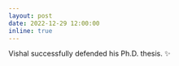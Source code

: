 ```yaml
---
layout: post
date: 2022-12-29 12:00:00
inline: true
---
```


Vishal successfully defended his Ph.D. thesis. :sparkles:

